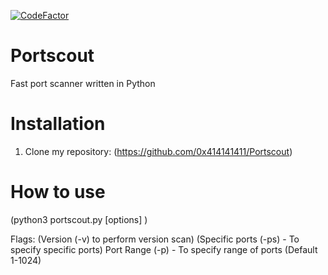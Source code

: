 [![CodeFactor](https://www.codefactor.io/repository/github/0x414141411/portscout/badge)](https://www.codefactor.io/repository/github/0x414141411/portscout)
# Portscout
Fast port scanner written in Python

# Installation
1. Clone my repository:
   (https://github.com/0x414141411/Portscout)

# How to use
(python3 portscout.py [options] <target>)

Flags:
(Version (-v) to perform version scan)
(Specific ports (-ps) - To specify specific ports)
Port Range (-p) - To specify range of ports (Default 1-1024)
